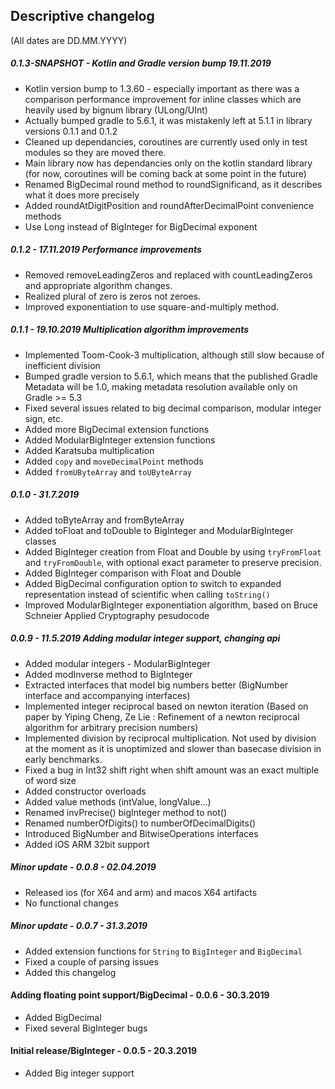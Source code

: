 ## Descriptive changelog
(All dates are DD.MM.YYYY)
##### 0.1.3-SNAPSHOT - Kotlin and Gradle version bump 19.11.2019
- Kotlin version bump to 1.3.60 - especially important as there was a comparison performance improvement for inline classes 
which are heavily used by bignum library (ULong/UInt)
- Actually bumped gradle to 5.6.1, it was mistakenly left at 5.1.1 in library versions 0.1.1 and 0.1.2
- Cleaned up dependancies, coroutines are currently used only in test modules so they are moved there.
- Main library now has dependancies only on the kotlin standard library (for now, coroutines will be coming back at some point in the future)
- Renamed BigDecimal round method to roundSignificand, as it describes what it does more precisely
- Added roundAtDigitPosition and roundAfterDecimalPoint convenience methods
- Use Long instead of BigInteger for BigDecimal exponent

##### 0.1.2 - 17.11.2019 Performance improvements
- Removed removeLeadingZeros and replaced with countLeadingZeros and appropriate algorithm changes.
- Realized plural of zero is zeros not zeroes.
- Improved exponentiation to use square-and-multiply method.



##### 0.1.1 - 19.10.2019 Multiplication algorithm improvements
- Implemented Toom-Cook-3 multiplication, although still slow because of inefficient division
- Bumped gradle version to 5.6.1, which means that the published Gradle Metadata will be 1.0, making
metadata resolution available only on Gradle >= 5.3
- Fixed several issues related to big decimal comparison, modular integer sign, etc.
- Added more BigDecimal extension functions
- Added ModularBigInteger extension functions
- Added Karatsuba multiplication
- Added `copy` and `moveDecimalPoint` methods
- Added `fromUByteArray` and `toUByteArray`


##### 0.1.0 - 31.7.2019
- Added toByteArray and fromByteArray
- Added toFloat and toDouble to BigInteger and ModularBigInteger classes
- Added BigInteger creation from Float and Double by using `tryFromFloat` and `tryFromDouble`, with optional exact 
parameter to preserve precision.
- Added BigInteger comparison with Float and Double
- Added BigDecimal configuration option to switch to expanded representation instead of scientific when calling `toString()`
- Improved ModularBigInteger exponentiation algorithm, based on Bruce Schneier Applied Cryptography pesudocode

##### 0.0.9 - 11.5.2019 Adding modular integer support, changing api
- Added modular integers - ModularBigInteger
- Added modInverse method to BigInteger
- Extracted interfaces that model big numbers better (BigNumber<BigType> interface and accompanying interfaces)
- Implemented integer reciprocal based on newton iteration (Based on paper by Yiping Cheng, Ze Lie : Refinement of a newton reciprocal algorithm for arbitrary precision numbers)
- Implemented division by reciprocal multiplication. Not used by division at the moment as it is unoptimized and slower than basecase division in early benchmarks.
- Fixed a bug in Int32 shift right when shift amount was an exact multiple of word size 
- Added constructor overloads
- Added value methods (intValue, longValue...)
- Renamed invPrecise() bigInteger method to not()
- Renamed numberOfDigits() to numberOfDecimalDigits()
- Introduced BigNumber and BitwiseOperations interfaces 
- Added iOS ARM 32bit support 


##### Minor update - 0.0.8 - 02.04.2019
- Released ios (for X64 and arm) and macos X64 artifacts
- No functional changes


##### Minor update - 0.0.7 - 31.3.2019
- Added extension functions for `String` to `BigInteger` and `BigDecimal`
- Fixed a couple of parsing issues
- Added this changelog

#### Adding floating point support/BigDecimal - 0.0.6 - 30.3.2019
- Added BigDecimal
- Fixed several BigInteger bugs

#### Initial release/BigInteger - 0.0.5 - 20.3.2019
- Added Big integer support


